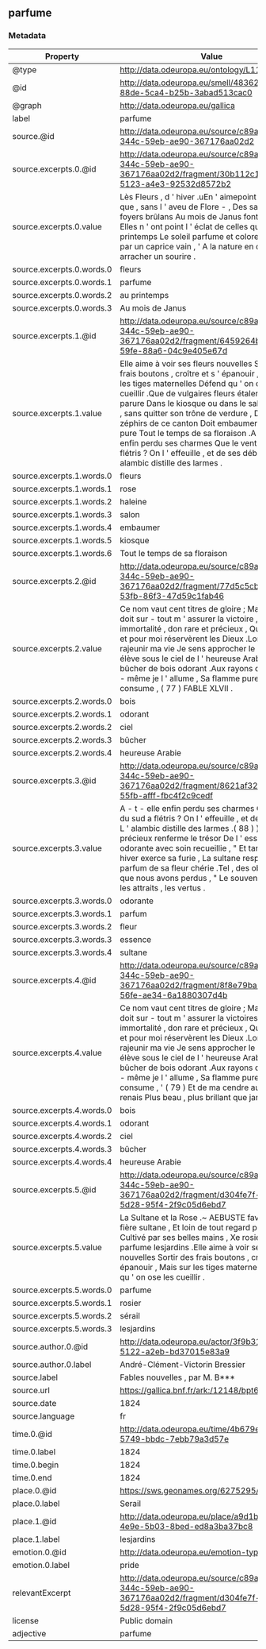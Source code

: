 ## parfume

### Metadata

| Property | Value |
| -------- | ----- |
| @type | http://data.odeuropa.eu/ontology/L11_Smell |
| @id | http://data.odeuropa.eu/smell/48362b8d-88de-5ca4-b25b-3abad513cac0 |
| @graph | http://data.odeuropa.eu/gallica |
| label | parfume |
| source.@id | http://data.odeuropa.eu/source/c89a2f62-344c-59eb-ae90-367176aa02d2 |
| source.excerpts.0.@id | http://data.odeuropa.eu/source/c89a2f62-344c-59eb-ae90-367176aa02d2/fragment/30b112c1-31e6-5123-a4e3-92532d8572b2 |
| source.excerpts.0.value | Lès Fleurs , d ' hiver .uEn ' aimepoint ces fleurs que , sans l ' aveu de Flore - , Des salons les foyers brûlans Au mois de Janus font éclore : Elles n ' ont point l ' éclat de celles qu ' au printemps Le soleil parfume et colore .On veut , par un caprice vain , ' A la nature en deuil arracher un sourire . |
| source.excerpts.0.words.0 | fleurs |
| source.excerpts.0.words.1 | parfume |
| source.excerpts.0.words.2 | au printemps |
| source.excerpts.0.words.3 | Au mois de Janus |
| source.excerpts.1.@id | http://data.odeuropa.eu/source/c89a2f62-344c-59eb-ae90-367176aa02d2/fragment/6459264b-f160-59fe-88a6-04c9e405e67d |
| source.excerpts.1.value | Elle aime à voir ses fleurs nouvelles Sortir des frais boutons , croître et s ' épanouir , Mais sur les tiges maternelles Défend qu ' on ose les cueillir .Que de vulgaires fleurs étalent leur parure Dans le kiosque ou dans le salon ; La rose , sans quitter son trône de verdure , Des doux zéphirs de ce canton Doit embaumer l ' haleine pure Tout le temps de sa floraison .A - t - elle enfin perdu ses charmes Que le vent du sud a flétris ? On l ' effeuille , et de ses débris L ' alambic distille des larmes . |
| source.excerpts.1.words.0 | fleurs |
| source.excerpts.1.words.1 | rose |
| source.excerpts.1.words.2 | haleine |
| source.excerpts.1.words.3 | salon |
| source.excerpts.1.words.4 | embaumer |
| source.excerpts.1.words.5 | kiosque |
| source.excerpts.1.words.6 | Tout le temps de sa floraison |
| source.excerpts.2.@id | http://data.odeuropa.eu/source/c89a2f62-344c-59eb-ae90-367176aa02d2/fragment/77d5c5cb-648c-53fb-86f3-47d59c1fab46 |
| source.excerpts.2.value | Ce nom vaut cent titres de gloire ; Mais ce qui doit sur - tout m ' assurer la victoire , C ' est I ' immortalité , don rare et précieux , Que pour eux et pour moi réservèrent les Dieux .Lorsque de rajeunir ma vie Je sens approcher le moment , J ' élève sous le ciel de l ' heureuse Arabie , Un bûcher de bois odorant .Aux rayons du soleil moi - même je l ' allume , Sa flamme pure me consume , ( 77 ) FABLE XLVII . |
| source.excerpts.2.words.0 | bois |
| source.excerpts.2.words.1 | odorant |
| source.excerpts.2.words.2 | ciel |
| source.excerpts.2.words.3 | bûcher |
| source.excerpts.2.words.4 | heureuse Arabie |
| source.excerpts.3.@id | http://data.odeuropa.eu/source/c89a2f62-344c-59eb-ae90-367176aa02d2/fragment/8621af32-16f9-55fb-afff-fbc4f2c9cedf |
| source.excerpts.3.value | A - t - elle enfin perdu ses charmes Que le vent du sud a flétris ? On l ' effeuille , et de ses débris L ' alambic distille des larmes .( 88 ) ) Un cristal précieux renferme le trésor De l ' essence odorante avec soin recueillie , " Et tandis que l ' hiver exerce sa furie , La sultane respire encor Le parfum de sa fleur chérie .Tel , des objets aimés que nous avons perdus , " Le souvenir nous rend les attraits , les vertus . |
| source.excerpts.3.words.0 | odorante |
| source.excerpts.3.words.1 | parfum |
| source.excerpts.3.words.2 | fleur |
| source.excerpts.3.words.3 | essence |
| source.excerpts.3.words.4 | sultane |
| source.excerpts.4.@id | http://data.odeuropa.eu/source/c89a2f62-344c-59eb-ae90-367176aa02d2/fragment/8f8e79ba-0fdc-56fe-ae34-6a1880307d4b |
| source.excerpts.4.value | Ce nom vaut cent titres de gloire ; Mais ce qui doit sur - tout m ' assurer la victoires C ' est I ' immortalité , don rare et précieux , Que pour eux et pour moi réservèrent les Dieux .Lorsque de rajeunir ma vie Je sens approcher le moment , J ' élève sous le ciel de l ' heureuse Arabie , Un bûcher de bois odorant .Aux rayons du soleil moi - même je l ' allume , Sa flamme pure me consume , ' ( 79 ) Et de ma cendre aussitôt je renais Plus beau , plus brillant que jamais . |
| source.excerpts.4.words.0 | bois |
| source.excerpts.4.words.1 | odorant |
| source.excerpts.4.words.2 | ciel |
| source.excerpts.4.words.3 | bûcher |
| source.excerpts.4.words.4 | heureuse Arabie |
| source.excerpts.5.@id | http://data.odeuropa.eu/source/c89a2f62-344c-59eb-ae90-367176aa02d2/fragment/d304fe7f-53d5-5d28-95f4-2f9c05d6ebd7 |
| source.excerpts.5.value | La Sultane et la Rose .~ AEBUSTE favori de la fière sultane , Et loin de tout regard profane , Cultivé par ses belles mains , Xe rosier du sérail parfume lesjardins .Elle aime à voir ses fleurs nouvelles Sortir des frais boutons , croître et s ' épanouir , Mais sur les tiges maternelles Défend qu ' on ose les cueillir . |
| source.excerpts.5.words.0 | parfume |
| source.excerpts.5.words.1 | rosier |
| source.excerpts.5.words.2 | sérail |
| source.excerpts.5.words.3 | lesjardins |
| source.author.0.@id | http://data.odeuropa.eu/actor/3f9b3192-14ce-5122-a2eb-bd37015e83a9 |
| source.author.0.label | André-Clément-Victorin  Bressier |
| source.label | Fables nouvelles , par M. B*** |
| source.url | https://gallica.bnf.fr/ark:/12148/bpt6k5459162k |
| source.date | 1824 |
| source.language | fr |
| time.0.@id | http://data.odeuropa.eu/time/4b679e64-ebb9-5749-bbdc-7ebb79a3d57e |
| time.0.label | 1824 |
| time.0.begin | 1824 |
| time.0.end | 1824 |
| place.0.@id | https://sws.geonames.org/6275295/ |
| place.0.label | Serail |
| place.1.@id | http://data.odeuropa.eu/place/a9d1b049-4e9e-5b03-8bed-ed8a3ba37bc8 |
| place.1.label | lesjardins |
| emotion.0.@id | http://data.odeuropa.eu/emotion-type/pride |
| emotion.0.label | pride |
| relevantExcerpt | http://data.odeuropa.eu/source/c89a2f62-344c-59eb-ae90-367176aa02d2/fragment/d304fe7f-53d5-5d28-95f4-2f9c05d6ebd7 |
| license | Public domain |
| adjective | parfume |
